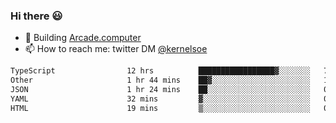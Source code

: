 ### Hi there 😃

- 🔨 Building [Arcade.computer](https://arcade.computer)
- 📫 How to reach me: twitter DM [@kernelsoe](https://twitter.com/kernelsoe)

<!--START_SECTION:waka-->

```txt
TypeScript                12 hrs          █████████████████▓░░░░░░░   71.03 %
Other                     1 hr 44 mins    ██▓░░░░░░░░░░░░░░░░░░░░░░   10.26 %
JSON                      1 hr 24 mins    ██░░░░░░░░░░░░░░░░░░░░░░░   08.29 %
YAML                      32 mins         ▓░░░░░░░░░░░░░░░░░░░░░░░░   03.18 %
HTML                      19 mins         ▒░░░░░░░░░░░░░░░░░░░░░░░░   01.91 %
```

<!--END_SECTION:waka-->
